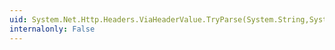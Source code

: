 ```yaml
---
uid: System.Net.Http.Headers.ViaHeaderValue.TryParse(System.String,System.Net.Http.Headers.ViaHeaderValue@)
internalonly: False
---
```

